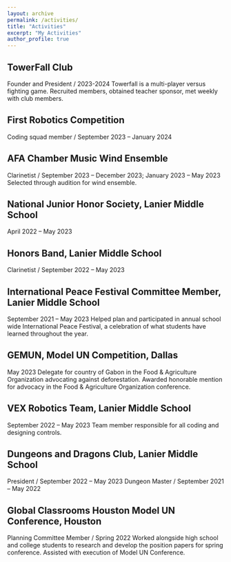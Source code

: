 ```yaml
---
layout: archive
permalink: /activities/
title: "Activities"
excerpt: "My Activities"
author_profile: true 
---
```


## TowerFall Club
Founder and President / 2023-2024
Towerfall is a multi-player versus fighting game. Recruited members, obtained teacher sponsor, met weekly with club members.

## First Robotics Competition
Coding squad member / September 2023 – January 2024

## AFA Chamber Music Wind Ensemble
Clarinetist / September 2023 – December 2023; January 2023 – May 2023
Selected through audition for wind ensemble.

## National Junior Honor Society, Lanier Middle School
April 2022 – May 2023

## Honors Band, Lanier Middle School
Clarinetist / September 2022 – May 2023

## International Peace Festival Committee Member, Lanier Middle School
September 2021 – May 2023
Helped plan and participated in annual school wide International Peace Festival, a celebration of what students have learned throughout the year.

## GEMUN, Model UN Competition, Dallas
May 2023
Delegate for country of Gabon in the Food & Agriculture Organization advocating against deforestation.
Awarded honorable mention for advocacy in the Food & Agriculture Organization conference.

## VEX Robotics Team, Lanier Middle School
September 2022 – May 2023
Team member responsible for all coding and designing controls.

## Dungeons and Dragons Club, Lanier Middle School
President / September 2022 – May 2023
Dungeon Master / September 2021 – May 2022

## Global Classrooms Houston Model UN Conference, Houston
Planning Committee Member / Spring 2022
Worked alongside high school and college students to research and develop the position papers for spring conference. Assisted with execution of Model UN Conference.

